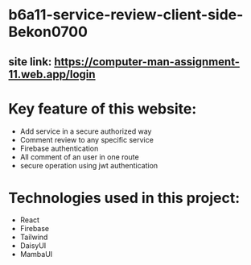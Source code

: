 # b6a11-service-review-client-side-Bekon0700

## site link: https://computer-man-assignment-11.web.app/login

# Key feature of this website:
* Add service in a secure authorized way
* Comment review to any specific service
* Firebase authentication
* All comment of an user in one route
* secure operation using jwt authentication

# Technologies used in this project:
* React
* Firebase
* Tailwind
* DaisyUI
* MambaUI